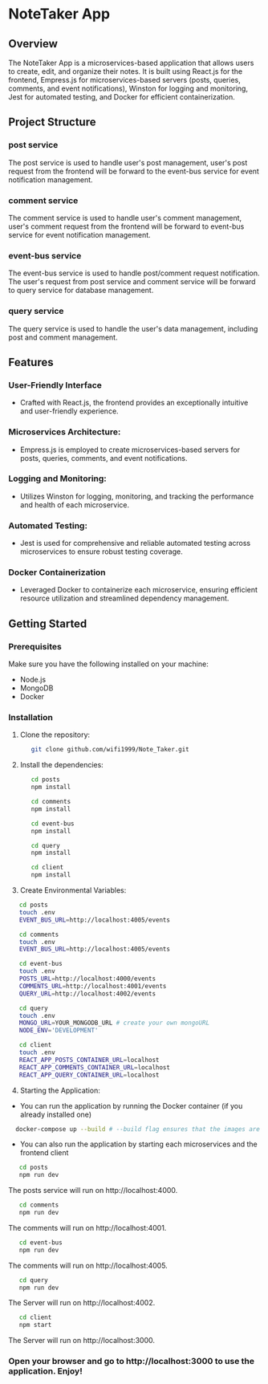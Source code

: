 # NoteTaker App

## Overview

The NoteTaker App is a microservices-based application that allows users to create, edit, and organize their notes. It is built using React.js for the frontend, Empress.js for microservices-based servers (posts, queries, comments, and event notifications), Winston for logging and monitoring, Jest for automated testing, and Docker for efficient containerization.

## Project Structure

### post service 
The post service is used to handle user's post management, user's post request from the frontend will be forward to the event-bus service for event notification management. 

### comment service
The comment service is used to handle user's comment management, user's comment request from the frontend will be forward to event-bus service for event notification management. 

### event-bus service 
The event-bus service is used to handle post/comment request notification. The user's request from post service and comment service will be forward to query service for database management. 

### query service 
The query service is used to handle the user's data management, including post and comment management. 


## Features

### User-Friendly Interface
- Crafted with React.js, the frontend provides an exceptionally intuitive and user-friendly experience.

### Microservices Architecture: 
- Empress.js is employed to create microservices-based servers for posts, queries, comments, and event notifications.

### Logging and Monitoring: 
- Utilizes Winston for logging, monitoring, and tracking the performance and health of each microservice.

### Automated Testing: 
- Jest is used for comprehensive and reliable automated testing across microservices to ensure robust testing coverage.

### Docker Containerization
- Leveraged Docker to containerize each microservice, ensuring efficient resource utilization and streamlined dependency management.



## Getting Started

### Prerequisites

Make sure you have the following installed on your machine:

- Node.js
- MongoDB
- Docker

### Installation

1. Clone the repository:
   ```bash
      git clone github.com/wifi1999/Note_Taker.git

2. Install the dependencies:  
   ```bash
      cd posts
      npm install
   ```
   ```bash 
      cd comments
      npm install
   ```
   ```bash
      cd event-bus 
      npm install
   ```
   ```bash 
      cd query
      npm install
   ```
   ```bash
      cd client
      npm install
   ```
   
3. Create Environmental Variables: 
```bash
   cd posts 
   touch .env
   EVENT_BUS_URL=http://localhost:4005/events
``` 
```bash
   cd comments
   touch .env
   EVENT_BUS_URL=http://localhost:4005/events
```
```bash
   cd event-bus
   touch .env
   POSTS_URL=http://localhost:4000/events
   COMMENTS_URL=http://localhost:4001/events
   QUERY_URL=http://localhost:4002/events
```
```bash
   cd query
   touch .env
   MONGO_URL=YOUR_MONGODB_URL # create your own mongoURL
   NODE_ENV='DEVELOPMENT'
```
```bash
   cd client
   touch .env
   REACT_APP_POSTS_CONTAINER_URL=localhost
   REACT_APP_COMMENTS_CONTAINER_URL=localhost
   REACT_APP_QUERY_CONTAINER_URL=localhost
```

4. Starting the Application:
- You can run the application by running the Docker container (if you already installed one)
```bash
  docker-compose up --build # --build flag ensures that the images are built if not already present.
```

- You can also run the application by starting each microservices and the frontend client
```bash
   cd posts
   npm run dev
```
   The posts service will run on http://localhost:4000.

```bash
   cd comments
   npm run dev
```
   The comments will run on http://localhost:4001.

```bash
   cd event-bus
   npm run dev
```
   The comments will run on http://localhost:4005.

```bash
   cd query
   npm run dev
```
   The Server will run on http://localhost:4002.

```bash
   cd client
   npm start
```
   The Server will run on http://localhost:3000.

### Open your browser and go to http://localhost:3000 to use the application. Enjoy!


